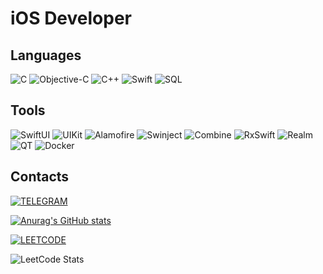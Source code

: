 # iOS Developer

## Languages

![C](https://img.shields.io/badge/-C-090909?style=for-the-badge&logo=C&size=large)
![Objective-C](https://img.shields.io/badge/Objective--C-090909?style=for-the-badge&logo=obj-c&size=large)
![C++](https://img.shields.io/badge/C++-090909?style=for-the-badge&logo=Cplusplus&size=large)
![Swift](https://img.shields.io/badge/Swift-090909?style=for-the-badge&logo=Swift&size=large)
![SQL](https://img.shields.io/badge/SQL-090909?style=for-the-badge&logo=Postgresql&size=large)

## Tools

![SwiftUI](https://img.shields.io/badge/SwiftUI-090909?style=for-the-badge&logo=Swift&size=large)
![UIKit](https://img.shields.io/badge/UIKit-090909?style=for-the-badge&logo=apple&size=large)
![Alamofire](https://img.shields.io/badge/Alamofire-090909?style=for-the-badge&logo=swift&size=large)
![Swinject](https://img.shields.io/badge/Swinject-090909?style=for-the-badge&logo=swift&size=large)
![Combine](https://img.shields.io/badge/Combine-090909?style=for-the-badge&logo=swift&size=large)
![RxSwift](https://img.shields.io/badge/RxSwift-090909?style=for-the-badge&logo=ReactiveX&size=large)
![Realm](https://img.shields.io/badge/Realm-090909?style=for-the-badge&logo=realm&size=large)
![QT](https://img.shields.io/badge/QT-090909?style=for-the-badge&logo=QT&size=large)
![Docker](https://img.shields.io/badge/Docker-090909?style=for-the-badge&logo=Docker&size=large)

## Contacts

[![TELEGRAM](https://img.shields.io/badge/TELEGRAM-090909?style=for-the-badge&logo=Telegram)](https://t.me/dimitrakiV)

[![Anurag's GitHub stats](https://github-readme-stats.vercel.app/api?username=VladimirDimitraki)](https://github.com/anuraghazra/github-readme-stats)

[![LEETCODE](https://img.shields.io/badge/LeetCode-VladimirDimitraki-090909?style=for-the-badge&logo=leetcode)](https://leetcode.com/VladimirDimitraki/)

![LeetCode Stats](https://leetcard.jacoblin.cool/VladimirDimitraki?ext=activity)
